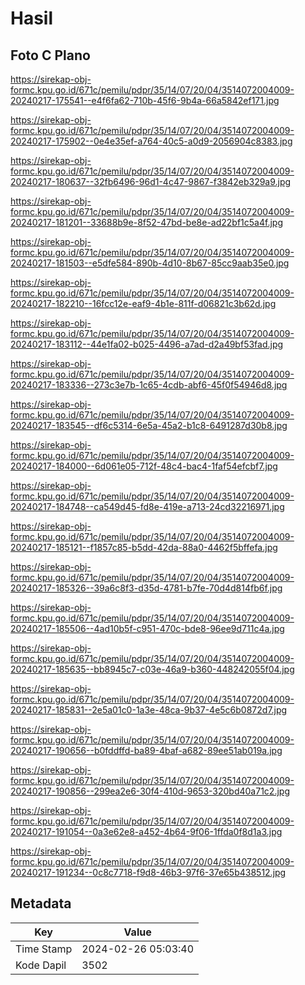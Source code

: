 # Hasil

## Foto C Plano

https://sirekap-obj-formc.kpu.go.id/671c/pemilu/pdpr/35/14/07/20/04/3514072004009-20240217-175541--e4f6fa62-710b-45f6-9b4a-66a5842ef171.jpg

https://sirekap-obj-formc.kpu.go.id/671c/pemilu/pdpr/35/14/07/20/04/3514072004009-20240217-175902--0e4e35ef-a764-40c5-a0d9-2056904c8383.jpg

https://sirekap-obj-formc.kpu.go.id/671c/pemilu/pdpr/35/14/07/20/04/3514072004009-20240217-180637--32fb6496-96d1-4c47-9867-f3842eb329a9.jpg

https://sirekap-obj-formc.kpu.go.id/671c/pemilu/pdpr/35/14/07/20/04/3514072004009-20240217-181201--33688b9e-8f52-47bd-be8e-ad22bf1c5a4f.jpg

https://sirekap-obj-formc.kpu.go.id/671c/pemilu/pdpr/35/14/07/20/04/3514072004009-20240217-181503--e5dfe584-890b-4d10-8b67-85cc9aab35e0.jpg

https://sirekap-obj-formc.kpu.go.id/671c/pemilu/pdpr/35/14/07/20/04/3514072004009-20240217-182210--16fcc12e-eaf9-4b1e-811f-d06821c3b62d.jpg

https://sirekap-obj-formc.kpu.go.id/671c/pemilu/pdpr/35/14/07/20/04/3514072004009-20240217-183112--44e1fa02-b025-4496-a7ad-d2a49bf53fad.jpg

https://sirekap-obj-formc.kpu.go.id/671c/pemilu/pdpr/35/14/07/20/04/3514072004009-20240217-183336--273c3e7b-1c65-4cdb-abf6-45f0f54946d8.jpg

https://sirekap-obj-formc.kpu.go.id/671c/pemilu/pdpr/35/14/07/20/04/3514072004009-20240217-183545--df6c5314-6e5a-45a2-b1c8-6491287d30b8.jpg

https://sirekap-obj-formc.kpu.go.id/671c/pemilu/pdpr/35/14/07/20/04/3514072004009-20240217-184000--6d061e05-712f-48c4-bac4-1faf54efcbf7.jpg

https://sirekap-obj-formc.kpu.go.id/671c/pemilu/pdpr/35/14/07/20/04/3514072004009-20240217-184748--ca549d45-fd8e-419e-a713-24cd32216971.jpg

https://sirekap-obj-formc.kpu.go.id/671c/pemilu/pdpr/35/14/07/20/04/3514072004009-20240217-185121--f1857c85-b5dd-42da-88a0-4462f5bffefa.jpg

https://sirekap-obj-formc.kpu.go.id/671c/pemilu/pdpr/35/14/07/20/04/3514072004009-20240217-185326--39a6c8f3-d35d-4781-b7fe-70d4d814fb6f.jpg

https://sirekap-obj-formc.kpu.go.id/671c/pemilu/pdpr/35/14/07/20/04/3514072004009-20240217-185506--4ad10b5f-c951-470c-bde8-96ee9d711c4a.jpg

https://sirekap-obj-formc.kpu.go.id/671c/pemilu/pdpr/35/14/07/20/04/3514072004009-20240217-185635--bb8945c7-c03e-46a9-b360-448242055f04.jpg

https://sirekap-obj-formc.kpu.go.id/671c/pemilu/pdpr/35/14/07/20/04/3514072004009-20240217-185831--2e5a01c0-1a3e-48ca-9b37-4e5c6b0872d7.jpg

https://sirekap-obj-formc.kpu.go.id/671c/pemilu/pdpr/35/14/07/20/04/3514072004009-20240217-190656--b0fddffd-ba89-4baf-a682-89ee51ab019a.jpg

https://sirekap-obj-formc.kpu.go.id/671c/pemilu/pdpr/35/14/07/20/04/3514072004009-20240217-190856--299ea2e6-30f4-410d-9653-320bd40a71c2.jpg

https://sirekap-obj-formc.kpu.go.id/671c/pemilu/pdpr/35/14/07/20/04/3514072004009-20240217-191054--0a3e62e8-a452-4b64-9f06-1ffda0f8d1a3.jpg

https://sirekap-obj-formc.kpu.go.id/671c/pemilu/pdpr/35/14/07/20/04/3514072004009-20240217-191234--0c8c7718-f9d8-46b3-97f6-37e65b438512.jpg


## Metadata

| Key        | Value               |
| ---------- | ------------------- |
| Time Stamp | 2024-02-26 05:03:40 |
| Kode Dapil | 3502                |



